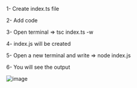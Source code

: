 1- Create index.ts file

2- Add code 

3- Open terminal => tsc index.ts -w

4- index.js will be created

5- Open a new terminal and write => node index.js

6- You will see the output

![image](https://github.com/companyakis/typescripts/assets/77589867/ae44fb81-2d18-4ce6-a68e-742e5cc24550)
